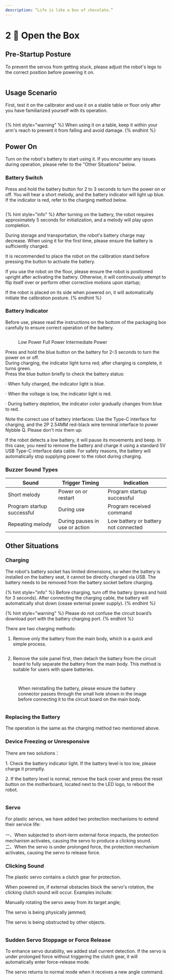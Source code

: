 ```yaml
---
description: “Life is like a box of chocolate.”
---
```


# 2 🧩 Open the Box

## Pre-Startup Posture

To prevent the servos from getting stuck, please adjust the robot's legs to the correct position before powering it on.

<figure><img src=".gitbook/assets/image (40).png" alt=""><figcaption></figcaption></figure>

## Usage Scenario

First, test it on the calibrator and use it on a stable table or floor only after you have familiarized yourself with its operation.

<figure><img src=".gitbook/assets/image (41).png" alt=""><figcaption></figcaption></figure>

{% hint style="warning" %}
When using it on a table, keep it within your arm's reach to prevent it from falling and avoid damage.
{% endhint %}

## Power On

Turn on the robot's battery to start using it. If you encounter any issues during operation, please refer to the "Other Situations" below.

### Battery Switch

Press and hold the battery button for 2 to 3 seconds to turn the power on or off. You will hear a short melody, and the battery indicator will light up blue. If the indicator is red, refer to the charging method below.

<figure><img src=".gitbook/assets/image (42).png" alt=""><figcaption></figcaption></figure>

{% hint style="info" %}
After turning on the battery, the robot requires approximately 5 seconds for initialization, and a melody will play upon completion.

During storage and transportation, the robot's battery charge may decrease. When using it for the first time, please ensure the battery is sufficiently charged.

It is recommended to place the robot on the calibration stand before pressing the button to activate the battery.

If you use the robot on the floor, please ensure the robot is positioned upright after activating the battery. Otherwise, it will continuously attempt to flip itself over or perform other corrective motions upon startup;

If the robot is placed on its side when powered on, it will automatically initiate the calibration posture.
{% endhint %}

### Battery Indicator

Before use, please read the instructions on the bottom of the packaging box carefully to ensure correct operation of the battery.

<figure><img src=".gitbook/assets/image (43).png" alt=""><figcaption><p>        Low Power                                 Full Power                              Intermediate Power</p></figcaption></figure>

Press and hold the blue button on the battery for 2–3 seconds to turn the power on or off.\
During charging, the indicator light turns red; after charging is complete, it turns green.\
Press the blue button briefly to check the battery status:

· When fully charged, the indicator light is blue.

· When the voltage is low, the indicator light is red.

· During battery depletion, the indicator color gradually changes from blue to red.

Note the correct use of battery interfaces: Use the Type-C interface for charging, and the 2P 2.54MM red-black wire terminal interface to power Nybble Q. Please don't mix them up:

If the robot detects a low battery, it will pause its movements and beep. In this case, you need to remove the battery and charge it using a standard 5V USB Type-C interface data cable. For safety reasons, the battery will automatically stop supplying power to the robot during charging.

### Buzzer Sound Types

| **Sound**                  | **Trigger Timing**             | **Indication**                       |
| -------------------------- | ------------------------------ | ------------------------------------ |
| Short melody               | Power on or restart            | Program startup successful           |
| Program startup successful | During use                     | Program received command             |
| Repeating melody           | During pauses in use or action | Low battery or battery not connected |

## Other Situations

### Charging

The robot's battery socket has limited dimensions, so when the battery is installed on the battery seat, it cannot be directly charged via USB. The battery needs to be removed from the battery socket before charging.

{% hint style="info" %}
Before charging, turn off the battery (press and hold for 3 seconds). After connecting the charging cable, the battery will automatically shut down (cease external power supply).
{% endhint %}

{% hint style="warning" %}
Please do not confuse the circuit board’s download port with the battery charging port.
{% endhint %}

There are two charging methods:

1. Remove only the battery from the main body, which is a quick and simple process.

<figure><img src=".gitbook/assets/image (44).png" alt=""><figcaption></figcaption></figure>

2. Remove the side panel first, then detach the battery from the circuit board to fully separate the battery from the main body. This method is suitable for users with spare batteries.

<figure><img src=".gitbook/assets/image (45).png" alt=""><figcaption></figcaption></figure>

<figure><img src=".gitbook/assets/image (46).png" alt=""><figcaption><p>When reinstalling the battery, please ensure the battery connector passes through the small hole shown in the image before connecting it to the circuit board on the main body.</p></figcaption></figure>

<figure><img src=".gitbook/assets/image (48).png" alt=""><figcaption></figcaption></figure>

### Replacing the Battery

The operation is the same as the charging method two mentioned above.

### Device Freezing or Unresponsive

There are two solutions：

1\. Check the battery indicator light. If the battery level is too low, please charge it promptly.

2\. If the battery level is normal, remove the back cover and press the reset button on the motherboard, located next to the LED logo, to reboot the robot.

<figure><img src=".gitbook/assets/image (49).png" alt=""><figcaption></figcaption></figure>

### Servo

For plastic servos, we have added two protection mechanisms to extend their service life:

一、When subjected to short-term external force impacts, the protection mechanism activates, causing the servo to produce a clicking sound.\
二、When the servo is under prolonged force, the protection mechanism activates, causing the servo to release force.

### Clicking Sound

The plastic servo contains a clutch gear for protection.

When powered on, if external obstacles block the servo's rotation, the clicking clutch sound will occur. Examples include:

Manually rotating the servo away from its target angle;

The servo is being physically jammed;

The servo is being obstructed by other objects.

<figure><img src=".gitbook/assets/舵机离合.gif" alt=""><figcaption></figcaption></figure>

### Sudden Servo Stoppage or Force Release

To enhance servo durability, we added stall current detection. If the servo is under prolonged force without triggering the clutch gear, it will automatically enter force-release mode.

The servo returns to normal mode when it receives a new angle command.

<figure><img src=".gitbook/assets/舵机卸力.gif" alt=""><figcaption></figcaption></figure>
